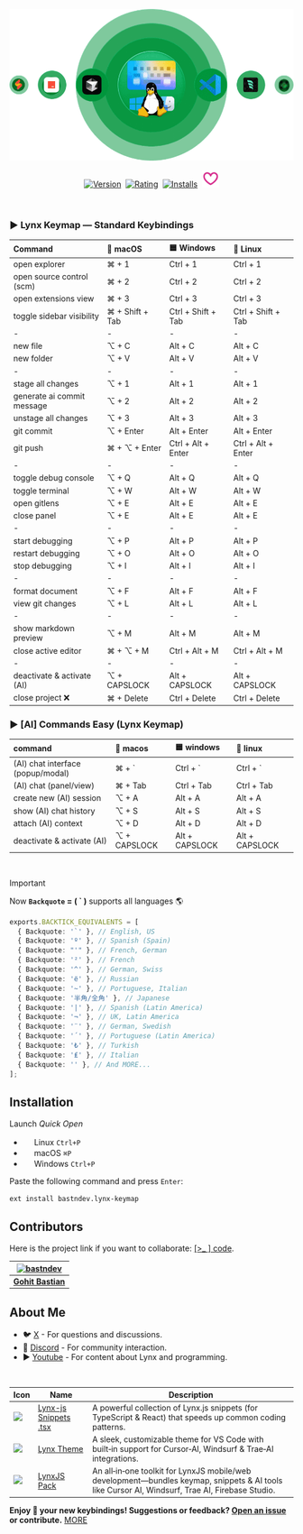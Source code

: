 ![Use Extension](https://raw.githubusercontent.com/bastndev/Lynx-Keymap/refs/heads/main/assets/images/technologies.png)

<p align="center">
    <a href="https://marketplace.visualstudio.com/items?itemName=bastndev.lynx-keymap"><img src="https://vsmarketplacebadges.dev/version-short/bastndev.lynx-keymap.jpg?style=for-the-badge&colorA=009945&colorB=EEEEEE&color=000000&label=VERSION" alt="Version"></a>&nbsp;
    <a href="https://marketplace.visualstudio.com/items?itemName=bastndev.lynx-keymap"><img src="https://vsmarketplacebadges.dev/rating-short/bastndev.lynx-keymap.jpg?style=for-the-badge&colorA=009945&colorB=EEEEEE&color=000000&label=Rating" alt="Rating"></a>&nbsp;
    <a href="https://marketplace.visualstudio.com/items?itemName=bastndev.lynx-keymap"><img src="https://vsmarketplacebadges.dev/installs-short/bastndev.lynx-keymap.jpg?style=for-the-badge&colorA=009945&colorB=EEEEEE&color=000000&label=Installs" alt="Installs"></a>&nbsp;
    <a href="https://github.com/sponsors/bastndev"><img src="https://raw.githubusercontent.com/bastndev/Lynx-Theme/main/assets/images/sponsor.png" width="30px" alt="Sponsor Github"></a>
</p>

</br>

### ► Lynx Keymap — Standard Keybindings

| Command                    | 🍎 macOS        | 🟦 Windows         | 🐧 Linux           |
| :------------------------- | :-------------- | :----------------- | :----------------- |
| open explorer              | ⌘ + 1           | Ctrl + 1           | Ctrl + 1           |
| open source control (scm)  | ⌘ + 2           | Ctrl + 2           | Ctrl + 2           |
| open extensions view       | ⌘ + 3           | Ctrl + 3           | Ctrl + 3           |
| toggle sidebar visibility  | ⌘ + Shift + Tab | Ctrl + Shift + Tab | Ctrl + Shift + Tab |
| -                          | -               | -                  | -                  |
| new file                   | ⌥ + C           | Alt + C            | Alt + C            |
| new folder                 | ⌥ + V           | Alt + V            | Alt + V            |
| -                          | -               | -                  | -                  |
| stage all changes          | ⌥ + 1           | Alt + 1            | Alt + 1            |
| generate ai commit message | ⌥ + 2           | Alt + 2            | Alt + 2            |
| unstage all changes        | ⌥ + 3           | Alt + 3            | Alt + 3            |
| git commit                 | ⌥ + Enter       | Alt + Enter        | Alt + Enter        |
| git push                   | ⌘ + ⌥ + Enter   | Ctrl + Alt + Enter | Ctrl + Alt + Enter |
| -                          | -               | -                  | -                  |
| toggle debug console       | ⌥ + Q           | Alt + Q            | Alt + Q            |
| toggle terminal            | ⌥ + W           | Alt + W            | Alt + W            |
| open gitlens               | ⌥ + E           | Alt + E            | Alt + E            |
| close panel                | ⌥ + E           | Alt + E            | Alt + E            |
| -                          | -               | -                  | -                  |
| start debugging            | ⌥ + P           | Alt + P            | Alt + P            |
| restart debugging          | ⌥ + O           | Alt + O            | Alt + O            |
| stop debugging             | ⌥ + I           | Alt + I            | Alt + I            |
| -                          | -               | -                  | -                  |
| format document            | ⌥ + F           | Alt + F            | Alt + F            |
| view git changes           | ⌥ + L           | Alt + L            | Alt + L            |
| -                          | -               | -                  | -                  |
| show markdown preview      | ⌥ + M           | Alt + M            | Alt + M            |
| close active editor        | ⌘ + ⌥ + M       | Ctrl + Alt + M     | Ctrl + Alt + M     |
| -                          | -               | -                  | -                  |
| deactivate & activate (AI) | ⌥ + CAPSLOCK    | Alt + CAPSLOCK     | Alt + CAPSLOCK     |
| close project ❌           | ⌘ + Delete      | Ctrl + Delete      | Ctrl + Delete      |

### ► [AI] Commands Easy (Lynx Keymap)

| command                           | 🍎 macos     | 🟦 windows     | 🐧 linux       |
| :-------------------------------- | :----------- | :------------- | :------------- |
| (AI) chat interface (popup/modal) | ⌘ + `        | Ctrl + `       | Ctrl + `       |
| (AI) chat (panel/view)            | ⌘ + Tab      | Ctrl + Tab     | Ctrl + Tab     |
| create new (AI) session           | ⌥ + A        | Alt + A        | Alt + A        |
| show (AI) chat history            | ⌥ + S        | Alt + S        | Alt + S        |
| attach (AI) context               | ⌥ + D        | Alt + D        | Alt + D        |
| deactivate & activate (AI)        | ⌥ + CAPSLOCK | Alt + CAPSLOCK | Alt + CAPSLOCK |

</br>

> [!IMPORTANT]
>
> Now **`Backquote` = ( ` )** supports all languages 🌎
>
> ```ts
> exports.BACKTICK_EQUIVALENTS = [
>   { Backquote: '`' }, // English, US
>   { Backquote: 'º' }, // Spanish (Spain)
>   { Backquote: "'" }, // French, German
>   { Backquote: '²' }, // French
>   { Backquote: '^' }, // German, Swiss
>   { Backquote: 'ё' }, // Russian
>   { Backquote: '~' }, // Portuguese, Italian
>   { Backquote: '半角/全角' }, // Japanese
>   { Backquote: '|' }, // Spanish (Latin America)
>   { Backquote: '¬' }, // UK, Latin America
>   { Backquote: '¨' }, // German, Swedish
>   { Backquote: '´' }, // Portuguese (Latin America)
>   { Backquote: '₺' }, // Turkish
>   { Backquote: '₤' }, // Italian
>   { Backquote: '' }, // And MORE...
> ];
> ```

## Installation

Launch _Quick Open_

- <img src="https://www.kernel.org/theme/images/logos/favicon.png" width=16 height=16/> Linux `Ctrl+P`
- <img src="https://developer.apple.com/favicon.ico" width=16 height=16/> macOS `⌘P`
- <img src="https://www.microsoft.com/favicon.ico" width=16 height=16/> Windows `Ctrl+P`

Paste the following command and press `Enter`:

```
ext install bastndev.lynx-keymap
```

## Contributors

Here is the project link if you want to collaborate: [[>\_ ] code](https://github.com/bastndev/Lynx-keymap).

| [![bastndev](https://github.com/bastndev.png?size=100)](https://github.com/bastndev) |
| :----------------------------------------------------------------------------------: |
|                   **[Gohit Bastian](https://github.com/bastndev)**                   |

## About Me

- 🐦 [X](https://twitter.com/bastndev) - For questions and discussions.
- 💬 [Discord](https://discord.com/invite/bgzvzP6aZH) - For community interaction.
- ▶️ [Youtube](https://www.youtube.com/@bastndev) - For content about Lynx and programming.

</br>

| Icon                                                                                                                                                | Name                                                                                                   | Description                                                                                                                                     |
| --------------------------------------------------------------------------------------------------------------------------------------------------- | ------------------------------------------------------------------------------------------------------ | ----------------------------------------------------------------------------------------------------------------------------------------------- |
| ![](https://bastndev.gallerycdn.vsassets.io/extensions/bastndev/lynx-js-snippets/0.2.0/1745166683713/Microsoft.VisualStudio.Services.Icons.Default) | [Lynx-js Snippets .tsx](https://marketplace.visualstudio.com/items?itemName=bastndev.lynx-js-snippets) | A powerful collection of Lynx.js snippets (for TypeScript & React) that speeds up common coding patterns.                                       |
| ![](https://bastndev.gallerycdn.vsassets.io/extensions/bastndev/lynx-theme/0.1.2/1744898058774/Microsoft.VisualStudio.Services.Icons.Default)       | [Lynx Theme](https://marketplace.visualstudio.com/items?itemName=bastndev.lynx-theme)                  | A sleek, customizable theme for VS Code with built‑in support for Cursor‑AI, Windsurf & Trae‑AI integrations.                                   |
| ![](https://bastndev.gallerycdn.vsassets.io/extensions/bastndev/lynxjs-pack/0.1.8/1745206864969/Microsoft.VisualStudio.Services.Icons.Default)      | [LynxJS Pack](https://marketplace.visualstudio.com/items?itemName=bastndev.lynxjs-pack)                | An all‑in‑one toolkit for LynxJS mobile/web development—bundles keymap, snippets & AI tools like Cursor AI, Windsurf, Trae AI, Firebase Studio. |

**Enjoy 🎉 your new keybindings! Suggestions or feedback? [Open an issue](https://github.com/bastndev/Lynx-Keymap/issues) or contribute.**
[MORE](https://marketplace.visualstudio.com/publishers/bastndev)
